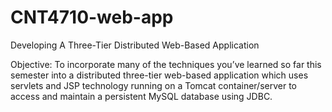 # CNT4710-web-app
Developing A Three-Tier Distributed Web-Based Application

Objective: To incorporate many of the techniques you’ve learned so far this semester into a distributed 
three-tier  web-based  application  which  uses  servlets  and  JSP  technology  running  on  a  Tomcat 
container/server to access and maintain a persistent MySQL database using JDBC.
